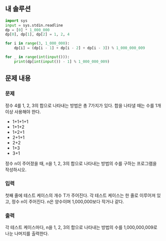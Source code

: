 ## 내 솔루션
```python
import sys
input = sys.stdin.readline
dp = [0] * 1_000_000
dp[0], dp[1], dp[2] = 1, 2, 4

for i in range(3, 1_000_000):
    dp[i] = (dp[i - 1] + dp[i - 2] + dp[i - 3]) % 1_000_000_009

for _ in range(int(input())):
    print(dp[int(input()) - 1] % 1_000_000_009)
```

## 문제 내용

### 문제
정수 4를 1, 2, 3의 합으로 나타내는 방법은 총 7가지가 있다. 합을 나타낼 때는 수를 1개 이상 사용해야 한다.

- 1+1+1+1
- 1+1+2 
- 1+2+1 
- 2+1+1 
- 2+2 
- 1+3 
- 3+1

정수 n이 주어졌을 때, n을 1, 2, 3의 합으로 나타내는 방법의 수를 구하는 프로그램을 작성하시오.

### 입력
첫째 줄에 테스트 케이스의 개수 T가 주어진다. 각 테스트 케이스는 한 줄로 이루어져 있고, 정수 n이 주어진다. n은 양수이며 1,000,000보다 작거나 같다.

### 출력
각 테스트 케이스마다, n을 1, 2, 3의 합으로 나타내는 방법의 수를 1,000,000,009로 나눈 나머지를 출력한다.